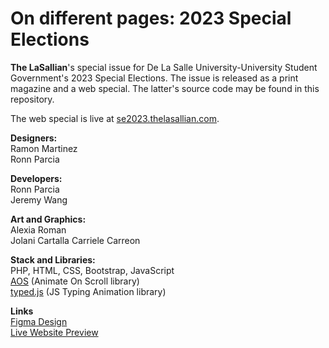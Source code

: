 # On different pages: 2023 Special Elections

**The LaSallian**'s special issue for De La Salle University-University Student Government's 2023 Special Elections. The issue is released as a print magazine and a web special. The latter's source code may be found in this repository.

The web special is live at [se2023.thelasallian.com](se2023.thelasallian.com).

**Designers:**<br>
Ramon Martinez<br>
Ronn Parcia

**Developers:**<br>
Ronn Parcia<br>
Jeremy Wang

**Art and Graphics:**<br>
Alexia Roman<br>
Jolani Cartalla<be>
Carriele Carreon


**Stack and Libraries:**<br>
PHP, HTML, CSS, Bootstrap, JavaScript<br>
[AOS](https://github.com/michalsnik/aos) (Animate On Scroll library)<br>
[typed.js](https://github.com/mattboldt/typed.js) (JS Typing Animation library)

**Links**<br>
[Figma Design](https://www.figma.com/file/peK2FPncMLry3cKVyz2P0b/%5BTLS%5D-GE2023-Web-Special?type=design&node-id=0%3A1&mode=design&t=Zz0Spu2lsTZljkjn-1)<br>
[Live Website Preview](https://www.test.thelasallian.com)
